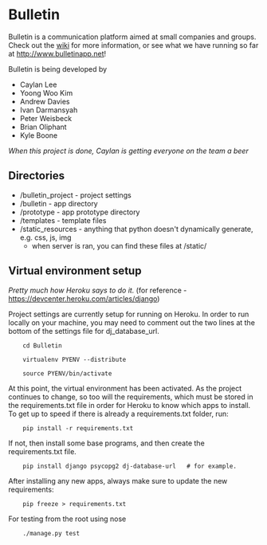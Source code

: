 Bulletin 
========

Bulletin is a communication platform aimed at small companies and groups. Check out the [wiki](https://github.com/caylan/Bulletin/wiki) for more information, or see what we have running so far at http://www.bulletinapp.net!

Bulletin is being developed by 
- Caylan Lee  
- Yoong Woo Kim  
- Andrew Davies  
- Ivan Darmansyah  
- Peter Weisbeck  
- Brian Oliphant  
- Kyle Boone  

*When this project is done, Caylan is getting everyone on the team a beer*

## Directories

* /bulletin_project - project settings
* /bulletin - app directory
* /prototype - app prototype directory
* /templates - template files
* /static_resources - anything that python doesn't dynamically generate, e.g. css, js, img
  * when server is ran, you can find these files at /static/

## Virtual environment setup
*Pretty much how Heroku says to do it.* (for reference - https://devcenter.heroku.com/articles/django)

Project settings are currently setup for running on Heroku. In order to run locally on your machine, 
you may need to comment out the two lines at the bottom of the settings file for dj_database_url.

        cd Bulletin

        virtualenv PYENV --distribute

        source PYENV/bin/activate

At this point, the virtual environment has been activated.  As the project
continues to change, so too will the requirements, which must be stored in the
requirements.txt file in order for Heroku to know which apps to install.  To get
up to speed if there is already a requirements.txt folder, run:

        pip install -r requirements.txt

If not, then install some base programs, and then create the requirements.txt
file.

        pip install django psycopg2 dj-database-url   # for example.

After installing any new apps, always make sure to update the new requirements:

        pip freeze > requirements.txt
        
For testing from the root using nose

        ./manage.py test

